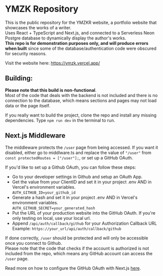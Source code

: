 # YMZK Repository
This is the public repository for the YMZKR website, a portfolio website that showcases the works of a writer. </br>
Uses React + TypeScript and Next.js, and connected to a Serverless Neon Postgre database to dynamically display the author's works. </br>
**This repo is for demonstration purposes only, and will produce errors when built** since some of the database/authentication code were obscured for security reasons.

Visit the website here: https://ymzk.vercel.app/

## Building:
**Please note that this build is non-functional**. </br>
Most of the code that deals with the backend is not included and there is no connection to the database, which means sections and pages may not load data or the page itself.

If you really want to build the project, clone the repo and install any missing dependencies. Type ``npm run dev`` in the terminal to run.

## Next.js Middleware
The middleware protects the ``/user`` page from being accessed. If you want it disabled, either go to middlware.ts and 
replace the value of ``"/user"`` from ``const protectedRoutes = ["/user"];``, or set up a GitHub OAuth.

If you'd like to set up a Github OAuth, you can follow these steps:
- Go to your developer settings in Github and setup an OAuth App.
- Get the value from your ClientID and set it in your project .env AND in Vercel's environment variables. </br>
``AUTH_GITHUB_ID=your_github_id``
- Generate a hash and set it in your project .env AND in Vercel's environment variables. </br>
``AUTH_GITHUB_SECRET=your_generated_hash``
- Put the URL of your production website into the GitHub OAuth. If you're only testing on local, use your local url. </br>
- Append ``/api/auth/callback/github`` for your Authorization Callback URL </br>
Example: ``https://your_url/api/auth/callback/github``

If done correctly, ``/user`` should be protected and will only be accessible once you connect to Github. </br>
Please note that the code that checks if the account is authorized is not included from the repo, which means any GitHub account can access the ``/user`` page.

Read more on how to configure the GitHub OAuth with Next.js [here](https://next-auth.js.org/providers/github).

